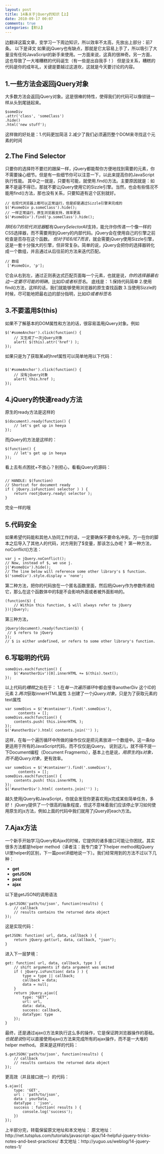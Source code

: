 ```yaml
---
layout: post
title: 14条关于jQuery的知识【上】
date: 2010-09-17 00:07
comments: true
categories: [默认]
---
```

边翻译这篇文章，变学习一下周边知识，所以效率不太高，先放出上部分：前7条。
以下是译文
如果说jQuery也有缺点，那就是它太容易上手了，所以吸引了大量没有任何JavaScript的新手来使用。一方面来说，这真的很神奇。另一方面，这也导致了一大堆糟糕的代码诞生（有一些是出自我手！）
但是没关系，糟糕的代码是你的成年礼，关键是要越过这道坎，这就是今天要讨论的内容。
<h2>1.一些方法会返回jQuery对象</h2>
大多数方法会返回jQuery对象。这是很棒的特性，使得我们的代码可以像锁链一样从头到尾链起来。
<pre><code>$someDiv
.attr('class', 'someClass')
.hide()
.html('new stuff');
</code></pre>
这样做的好处是：1.代码更加简洁 2.减少了我们必须遍历整个DOM来寻找这个元素的时间
<h2>2.The Find Selector</h2>
只要你的选择符不要烂的跟屎一样，jQuery都能帮你方便地找到需要的元素，你不需要操心细节。但是有一些细节你可以注意一下，以此来提高你的JavaScript执行性能。
其中之一就是，只要有可能，就使用.find()方法。主要原因就是：如果不是逼不得已，那就不要让jQuery使用它的Sizzle引擎。当然，也会有些情况不能用find()方法，那也没有关系，只要知道有这个区别就好。
<pre><code>// 在现代浏览器上都可以正常运行，但是却是通过Sizzle引擎来完成的
$('#someDiv p.someClass').hide();
// 一样正常运行，原生浏览器支持，效率更高
$('#someDiv').find('p.someClass').hide();
</code></pre>
<em>除IE6/7的现代浏览器</em>都有<em>QuerySelectorAll</em>支持，能允许你传递一个像一样的CSS选择器，而不需要用到jQuery的内部代码。jQuery会在使用自己的引擎之前检查是否存在这个函数。
<em>但对于IE6/IE7而言</em>，就会需要jQuery使用Sizzle引擎，这是一套十分强大的引擎，但非常复杂。简单的说，jQuery会把你的选择器转化成一个数组，并且通过从后往前的方法来迭代匹配。
<pre><code>// 数组
 ['#someDiv, 'p'];
</code></pre>
它会从右到左，通过正则表达式匹配页面每一个元素，也就是说，<em>你的选择器最右边一定要尽可能的明确</em>，比如<em>ID或者标签名</em>。
底线是：
1.保持代码简单
2.使用find()方法，这样的话，我们就能够使用浏览器的原生查找函数
3.当使用Sizzle的时候，尽可能地把最右边的部分指明，比如<em>ID或者标签名</em>
<h2>3.不要滥用$(this)</h2>
如果不了解基本的DOM属性和方法的话，很容易滥用jQuery对象。例如
<pre><code>$('#someAnchor').click(function() {
	// 又生成了一次jQuery对象
	alert( $(this).attr('href') );
});</code></pre>
如果只是为了获取某a的href属性可以简单地用以下代码：
<pre><code>
$('#someAnchor').click(function() {
	// 没有jQuery对象
	alert( this.href );
});</code></pre>
<h2>4.jQuery的快速ready方法</h2>
原生的ready方法是这样的
<pre><code>$(document).ready(function() {
	// let's get up in heeya
});</code></pre>
而jQuery的方法是这样的：
<pre><code>$(function() {
	// let's get up in heeya
});
</code></pre>
看上去有点困扰+不放心？别担心，看看jQuery的源码：
<pre><code>
// HANDLE: $(function)
// Shortcut for document ready
if ( jQuery.isFunction( selector ) ) {
	return rootjQuery.ready( selector );
}</code></pre>
完全一样的哦
<h2>5.代码安全</h2>
如果希望代码能和其他人协同工作的话，一定要确保不要命名冲突。万一在你的脚本之后导入了其他人的代码，对方用到了$变量，那该怎么办呢？
第一种方法，noConflict()方法：
<pre><code>var j = jQuery.noConflict();
// Now, instead of $, we use j.
j('#someDiv').hide();
// The line below will reference some other library's $ function.
$('someDiv').style.display = 'none';
</code></pre>
第二种方法，把你的代码放在一个匿名函数里面，然后把jQuery作为参数传递给它，那么在这个函数体中的$是不会影响外面或者被外面影响的。
<pre><code>(function($) {
	// Within this function, $ will always refer to jQuery
})(jQuery);
</code></pre>
第三种方法，
<pre><code>jQuery(document).ready(function($) {
 // $ refers to jQuery
});
// $ is either undefined, or refers to some other library's function.
</code></pre>
<h2>6.写聪明的代码</h2>
<pre><code>someDivs.each(function() {
	$('#anotherDiv')[0].innerHTML += $(this).text();
});
</code></pre>
以上代码的<em>糟糕</em>之处在于：
1.在<em>每一次遍历循环</em>中都会搜寻anotherDiv 这个ID的元素
2.<em>两次</em>获取innerHTML属性
3.创建了一个<em>jQuery对象</em>，只是为了获取元素的text属性
<pre><code>var someDivs = $('#container').find('.someDivs'),
      contents = [];
someDivs.each(function() {
	contents.push( this.innerHTML );
});
$('#anotherDiv').html( contents.join('') );
</code></pre>
这样，在每一个遍历循环中所做的操作仅仅是把元素放进一个数组中。这一条tip更适用于所有的JavaScript代码，而不仅仅是jQuery。
说到这儿，就不得不提一下Document编程（Document Fragments），基本上也是说，<em>用原生的js对象，而不是jQuery对象</em>，更有效率。
<pre><code>var someDivs = $('#container').find('.someDivs'),
      contents = [];
someDivs.each(function() {
	contents.push( this.innerHTML );
});
$('#anotherDiv').html( contents.join('') );
</code></pre>
越久使用jQuery和JavaScript，你就会发现你更喜欢用js完成某些简单任务，多好！
jQuery提供了一个很高的抽象程度，但这不意味着我们应该停止学习如何使用原生的js方法，例如上面的代码中我们就用了jQuery的each方法。
<h2>7.Ajax方法</h2>
一个新手开始学习jQuery和Ajax的时候，它提供的诸多接口可能让你困扰。其实很多方法都是helper method（译者注：我专门查了下helper method和jQuery UI里helper的区别，下一篇post详细地说一下）。我们经常用到的方法不过以下几种：
<ul>
	<li><strong>get</strong></li>
	<li><strong>getJSON</strong></li>
	<li><strong>post</strong></li>
	<li><strong>ajax</strong></li>
</ul>
以下是getJSON的调用语法
<pre><code>$.getJSON('path/to/json', function(results) {
	// callback
	// results contains the returned data object
});
</code></pre>
这是实现代码：
<pre><code>getJSON: function( url, data, callback ) {
	return jQuery.get(url, data, callback, "json");
}
</code></pre>
进入下一层梦境：
<pre><code>get: function( url, data, callback, type ) {
	// shift arguments if data argument was omited
	if ( jQuery.isFunction( data ) ) {
		type = type || callback;
		callback = data;
		data = null;
	}
	return jQuery.ajax({
		type: "GET",
		url: url,
		data: data,
		success: callback,
		dataType: type
	});
}
</code></pre>
最终，还是通过ajax()方法来执行这么多的操作，它是保证跨浏览器操作的基础。
<em>也就是说</em>你可以直接使用ajax()方法来完成所有的ajax操作，而不是一大堆的helper method。
原来是这样的代码：
<pre><code>$.getJSON('path/to/json', function(results) {
	// callback
	// results contains the returned data object
});
</code></pre>
更高效（并且接口统一）的代码：
<pre><code>$.ajax({
	type: 'GET',
	url : 'path/to/json',
	data : yourData,
	dataType : 'json',
	success : function( results ) {
		console.log('success');
	})
});
</code></pre>
上半部分完，转载保留原文地址和本文地址：
原文地址：http://net.tutsplus.com/tutorials/javascript-ajax/14-helpful-jquery-tricks-notes-and-best-practices/
本文地址：http://yuguo.us/weblog/14-jquery-notes-1/
